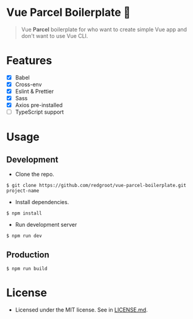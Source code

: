 # Vue Parcel Boilerplate 💎

> Vue **Parcel** boilerplate for who want to create simple Vue app and don't want to use Vue CLI.

# Features

- [x] Babel
- [x] Cross-env
- [x] Eslint & Prettier
- [x] Sass
- [x] Axios pre-installed
- [ ] TypeScript support

# Usage

## Development

- Clone the repo.

```shell
$ git clone https://github.com/redgroot/vue-parcel-boilerplate.git project-name
```

- Install dependencies.

```shell
$ npm install
```

- Run development server

```shell
$ npm run dev
```

## Production

```shell
$ npm run build
```

# License

- Licensed under the MIT license. See in [LICENSE.md](LICENSE.md).